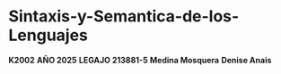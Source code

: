 # Sintaxis-y-Semantica-de-los-Lenguajes
**K2002**
**AÑO 2025**
**LEGAJO 213881-5**
**Medina Mosquera**
**Denise Anais**
